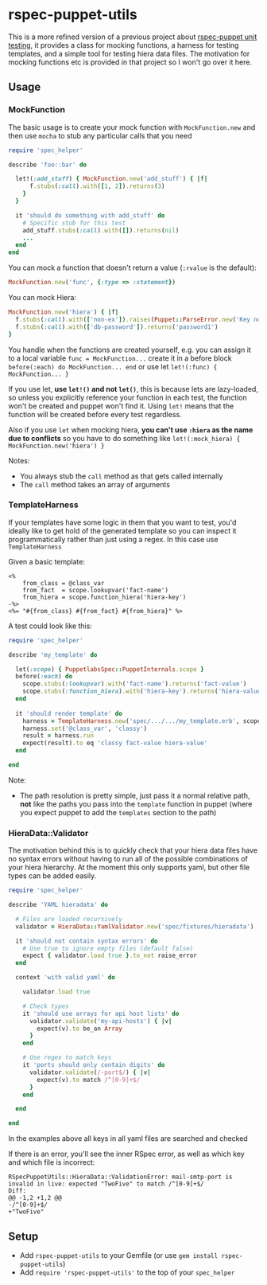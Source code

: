 # rspec-puppet-utils

This is a more refined version of a previous project about [rspec-puppet unit testing](https://github.com/TomPoulton/rspec-puppet-unit-testing), it provides a class for mocking functions, a harness for testing templates, and a simple tool for testing hiera data files. The motivation for mocking functions etc is provided in that project so I won't go over it here.

## Usage

### MockFunction

The basic usage is to create your mock function with `MockFunction.new` and then use `mocha` to stub any particular calls that you need

```ruby
require 'spec_helper'

describe 'foo::bar' do

  let!(:add_stuff) { MockFunction.new('add_stuff') { |f|
      f.stubs(:call).with([1, 2]).returns(3)
    }
  }

  it 'should do something with add_stuff' do
    # Specific stub for this test
    add_stuff.stubs(:call).with([]).returns(nil)
    ...
  end
end
```

You can mock a function that doesn't return a value (`:rvalue` is the default):
```ruby
MockFunction.new('func', {:type => :statement})
```

You can mock Hiera:
```ruby
MockFunction.new('hiera') { |f|
  f.stubs(:call).with(['non-ex']).raises(Puppet::ParseError.new('Key not found'))
  f.stubs(:call).with(['db-password']).returns('password1')
}
```
You handle when the functions are created yourself, e.g. you can assign it to a local variable `func = MockFunction...` create it in a before block `before(:each) do MockFunction... end` or use let `let!(:func) { MockFunction... }`

If you use let, **use `let!()` and not `let()`**, this is because lets are lazy-loaded, so unless you explicitly reference your function in each test, the function won't be created and puppet won't find it. Using `let!` means that the function will be created before every test regardless.

Also if you use `let` when mocking hiera, **you can't use `:hiera` as the name due to conflicts** so you have to do something like `let!(:mock_hiera) { MockFunction.new('hiera') }`

Notes:
- You always stub the `call` method as that gets called internally
- The `call` method takes an array of arguments

### TemplateHarness

If your templates have some logic in them that you want to test, you'd ideally like to get hold of the generated template so you can inspect it programmatically rather than just using a regex. In this case use `TemplateHarness`

Given a basic template:


```erb
<%
    from_class = @class_var
    from_fact  = scope.lookupvar('fact-name')
    from_hiera = scope.function_hiera('hiera-key')
-%>
<%= "#{from_class} #{from_fact} #{from_hiera}" %>

```

A test could look like this:


```ruby
require 'spec_helper'

describe 'my_template' do

  let(:scope) { PuppetlabsSpec::PuppetInternals.scope }
  before(:each) do
    scope.stubs(:lookupvar).with('fact-name').returns('fact-value')
    scope.stubs(:function_hiera).with('hiera-key').returns('hiera-value')
  end
  
  it 'should render template' do
    harness = TemplateHarness.new('spec/.../.../my_template.erb', scope)
    harness.set('@class_var', 'classy')
    result = harness.run
    expect(result).to eq 'classy fact-value hiera-value'
  end

end
```

Note:
- The path resolution is pretty simple, just pass it a normal relative path, **not** like the paths you pass into the `template` function in puppet (where you expect puppet to add the `templates` section to the path)
 
### HieraData::Validator

The motivation behind this is to quickly check that your hiera data files have no syntax errors without having to run all of the possible combinations of your hiera hierarchy. At the moment this only supports yaml, but other file types can be added easily.

```ruby
require 'spec_helper'

describe 'YAML hieradata' do

  # Files are loaded recursively
  validator = HieraData::YamlValidator.new('spec/fixtures/hieradata')

  it 'should not contain syntax errors' do
    # Use true to ignore empty files (default false)
    expect { validator.load true }.to_not raise_error
  end

  context 'with valid yaml' do

    validator.load true

    # Check types
    it 'should use arrays for api host lists' do
      validator.validate('my-api-hosts') { |v|
        expect(v).to be_an Array
      }
    end

    # Use regex to match keys
    it 'ports should only contain digits' do
      validator.validate(/-port$/) { |v|
        expect(v).to match /^[0-9]+$/
      }
    end

  end

end
```

In the examples above all keys in all yaml files are searched and checked

If there is an error, you'll see the inner RSpec error, as well as which key and which file is incorrect:

```
RSpecPuppetUtils::HieraData::ValidationError: mail-smtp-port is invalid in live: expected "TwoFive" to match /^[0-9]+$/
Diff:
@@ -1,2 +1,2 @@
-/^[0-9]+$/
+"TwoFive"
```

## Setup
- Add `rspec-puppet-utils` to your Gemfile (or use `gem install rspec-puppet-utils`)
- Add `require 'rspec-puppet-utils'` to the top of your `spec_helper`
